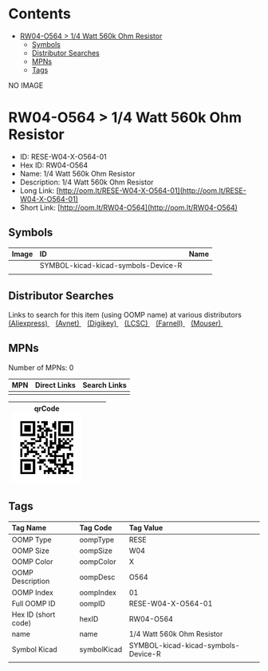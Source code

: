 



Contents
========

* [RW04-O564 > 1/4 Watt 560k Ohm Resistor](#rw04-o564--14-watt-560k-ohm-resistor)
	* [Symbols](#symbols)
	* [Distributor Searches](#distributor-searches)
	* [MPNs](#mpns)
	* [Tags](#tags)
  
NO IMAGE  
# RW04-O564 > 1/4 Watt 560k Ohm Resistor

- ID: RESE-W04-X-O564-01
- Hex ID: RW04-O564
- Name: 1/4 Watt 560k Ohm Resistor
- Description: 1/4 Watt 560k Ohm Resistor
- Long Link: [http://oom.lt/RESE-W04-X-O564-01](http://oom.lt/RESE-W04-X-O564-01)
- Short Link: [http://oom.lt/RW04-O564](http://oom.lt/RW04-O564)

## Symbols
  

|Image|ID|Name|
| :--- | :--- | :--- |
|![]()|SYMBOL-kicad-kicad-symbols-Device-R||
||||

## Distributor Searches
  
Links to search for this item (using OOMP name) at various distributors  
[(Aliexpress) ](https://www.aliexpress.com/wholesale?SearchText=11171/4+Watt+560k+Ohm+Resistor)&nbsp;&nbsp;&nbsp;[(Avnet) ](https://www.avnet.com/shop/us/search/1/4+Watt+560k+Ohm+Resistor)&nbsp;&nbsp;&nbsp;[(Digikey) ](https://www.digikey.co.uk/en/products/result?s=1/4+Watt+560k+Ohm+Resistor)&nbsp;&nbsp;&nbsp;[(LCSC) ](https://www.lcsc.com/search?q=1/4+Watt+560k+Ohm+Resistor)&nbsp;&nbsp;&nbsp;[(Farnell) ](https://uk.farnell.com/search?st=1/4+Watt+560k+Ohm+Resistor)&nbsp;&nbsp;&nbsp;[(Mouser) ](https://www.mouser.com/c/?q=1/4+Watt+560k+Ohm+Resistor)&nbsp;&nbsp;&nbsp;
## MPNs
  
Number of MPNs: 0  

|MPN|Direct Links|Search Links|
| :--- | :--- | :--- |
||||
  

|qrCode<br>[![](https://raw.githubusercontent.com/oomlout/oomlout_OOMP_parts_V2/main/RESE/W04/X/O564/01/qrCode_140.png)](https://github.com/oomlout/oomlout_OOMP_parts_V2/tree/main/RESE/W04/X/O564/01/qrCode.png)||||
| :---: | :---: | :---: | :---: |

## Tags
  

|Tag Name|Tag Code|Tag Value|
| :--- | :--- | :--- |
|OOMP Type|oompType|RESE|
|OOMP Size|oompSize|W04|
|OOMP Color|oompColor|X|
|OOMP Description|oompDesc|O564|
|OOMP Index|oompIndex|01|
|Full OOMP ID|oompID|RESE-W04-X-O564-01|
|Hex ID (short code)|hexID|RW04-O564|
|name|name|1/4 Watt 560k Ohm Resistor|
|Symbol Kicad|symbolKicad|SYMBOL-kicad-kicad-symbols-Device-R|
||||
